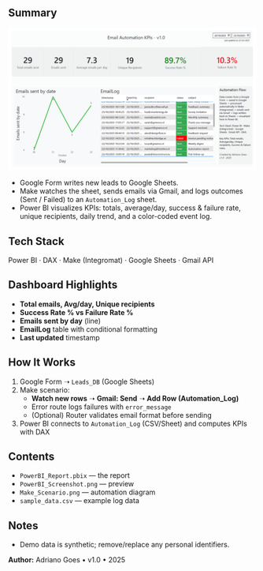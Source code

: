 ##  Summary
![Power BI Dashboard Screenshot](PowerBI_Screenshot.png)

- Google Form writes new leads to Google Sheets.
- Make watches the sheet, sends emails via Gmail, and logs outcomes (Sent / Failed) to an `Automation_Log` sheet.
- Power BI visualizes KPIs: totals, average/day, success & failure rate, unique recipients, daily trend, and a color-coded event log.

##  Tech Stack
Power BI · DAX · Make (Integromat) · Google Sheets · Gmail API

##  Dashboard Highlights
- **Total emails, Avg/day, Unique recipients**
- **Success Rate % vs Failure Rate %**
- **Emails sent by day** (line)
- **EmailLog** table with conditional formatting
- **Last updated** timestamp

##  How It Works

1. Google Form ➝ `Leads_DB` (Google Sheets)
2. Make scenario:
   - **Watch new rows** ➝ **Gmail: Send** ➝ **Add Row (Automation_Log)**
   - Error route logs failures with `error_message`
   - (Optional) Router validates email format before sending
3. Power BI connects to `Automation_Log` (CSV/Sheet) and computes KPIs with DAX

##  Contents

- `PowerBI_Report.pbix` — the report
- `PowerBI_Screenshot.png` — preview
- `Make_Scenario.png` — automation diagram
- `sample_data.csv` — example log data

##  Notes
- Demo data is synthetic; remove/replace any personal identifiers.

**Author:** Adriano Goes • v1.0 • 2025
